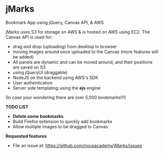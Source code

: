 # jMarks
Bookmark App using jQuery, Canvas API, &amp; AWS

jMarks uses S3 for storage on AWS & is hosted on AWS using EC2. 
The Canvas API is used for:
- drag and drop (uploading) from desktop to browser
- moving images around once uploaded to the Canvas
(more features will be added)
- All panels are dynamic and can be moved around, and their positions are saved on S3
- using jQueryUI (draggable)
- NodeJS on the backend using AWS's SDK
- User authentication 
- Server side templating using the <b>ejs</b> engine

(In case your wondering there are over 5,000 bookmarks!!!)

<strong>TODO LIST</strong>

- <b>Delete some bookmarks</b>
- Build Firefox extension to quickly add bookmarks
- Allow multiple images to be dragged to Canvas


<strong>Requested features</strong>

- File an issue at: https://github.com/nousacademy/jMarks/issues
